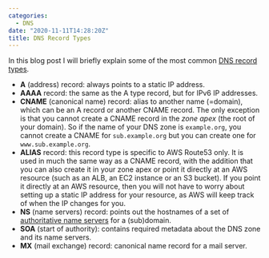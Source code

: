 ```yaml
---
categories:
  - DNS
date: "2020-11-11T14:28:20Z"
title: DNS Record Types
---
```


In this blog post I will briefly explain some of the most common [DNS record types](https://en.wikipedia.org/wiki/List_of_DNS_record_types).

- **A** (address) record: always points to a static IP address.
- **AAAA** record: the same as the A type record, but for IPv6 IP addresses.
- **CNAME** (canonical name) record: alias to another name (=domain), which can be an A record or another CNAME record. The only exception is that you cannot create a CNAME record in the _zone apex_ (the root of your domain). So if the name of your DNS zone is `example.org`, you cannot create a CNAME for `sub.example.org` but you can create one for `www.sub.example.org`.
- **ALIAS** record: this record type is specific to AWS Route53 only. It is used in much the same way as a CNAME record, with the addition that you can also create it in your zone apex or point it directly at an AWS resource (such as an ALB, an EC2 instance or an S3 bucket). If you point it directly at an AWS resource, then you will not have to worry about setting up a static IP address for your resource, as AWS will keep track of when the IP changes for you.
- **NS** (name servers) record: points out the hostnames of a set of [authoritative name servers](https://en.wikipedia.org/wiki/Name_server#Authoritative_name_server) for a (sub)domain.
- **SOA** (start of authority): contains required metadata about the DNS zone and its name servers.
- **MX** (mail exchange) record: canonical name record for a mail server.
